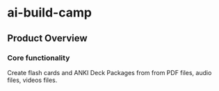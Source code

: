 # ai-build-camp

## Product Overview

### Core functionality

Create flash cards and ANKI Deck Packages from from PDF files, audio files, videos files.
